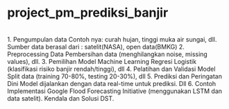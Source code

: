 # project_pm_prediksi_banjir
<br>
1. Pengumpulan data
Contoh nya: curah hujan, tinggi muka air sungai, dll.
Sumber data berasal dari : satelit(NASA), open data(BMKG)
2. Preprocessing Data
Pembersihan data (menghilangkan noise, missing values), dll.
3. Pemilihan Model Machine Learning
Regresi Logistik (klasifikasi risiko banjir rendah/tinggi), dll
4. Pelatihan dan Validasi Model
Split data (training 70-80%, testing 20-30%), dll
5. Prediksi dan Peringatan Dini
Model dijalankan dengan data real-time untuk prediksi. Dll
6. Contoh Implementasi
Google Flood Forecasting Initiative (menggunakan LSTM dan data satelit).
Kendala dan Solusi
DST.
